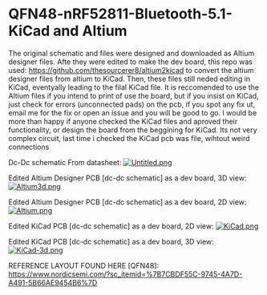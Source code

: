 # QFN48-nRF52811-Bluetooth-5.1-KiCad and Altium

The original schematic and files were designed and downloaded as Altium designer files. Afte they were edited to make the dev board, this repo was used: https://github.com/thesourcerer8/altium2kicad to convert the altium designer files from altium to KiCad. Then, these files still neded editing in KiCad, eventyally leading to the filal KiCad file. It is reccomended to use the Altium files if you intend to print of use the board, but if you insist on KiCad, just check for errors (unconnected pads) on the pcb, if you spot any fix ut, email me for the fix or open an issue and you will be good to go. I would be more than happy if anyone checked the KiCad files and aproved their functionality, or design the board from the beggining for KiCad. Its not very complex circuit, last time i checked the KiCad pcb was file, wihtout weird connections

Dc-Dc schematic From datasheet: [![Untitled.png](https://i.postimg.cc/6qh7fCR8/Untitled.png)](https://postimg.cc/PvPrtpSH)

Edited Altium Designer PCB [dc-dc schematic] as a dev board, 3D view: [![Altium3d.png](https://i.postimg.cc/XYm8kRCC/Altium3d.png)](https://postimg.cc/G4PGcSzL)

Edited Altium Designer PCB [dc-dc schematic] as a dev board, 2D view: [![Altium.png](https://i.postimg.cc/5N9n4qJ6/Altium.png)](https://postimg.cc/bdMQLnsh)

Edited KiCad PCB [dc-dc schematic] as a dev board, 2D view: [![KiCad.png](https://i.postimg.cc/YqX8hG28/KiCad.png)](https://postimg.cc/jL7y1j7J)

Edited KiCad PCB [dc-dc schematic] as a dev board, 3D view: [![KiCad-3d.png](https://i.postimg.cc/FKSxWTyn/KiCad-3d.png)](https://postimg.cc/f3wXkjgx)

REFERENCE LAYOUT FOUND HERE [QFN48]: https://www.nordicsemi.com/?sc_itemid=%7B7CBDF55C-9745-4A7D-A491-5B66AE9454B6%7D

